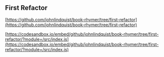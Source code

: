 
## First Refactor 

[https://github.com/johnlindquist/book-rhymer/tree/first-refactor](https://github.com/johnlindquist/book-rhymer/tree/first-refactor) 

[https://codesandbox.io/embed/github/johnlindquist/book-rhymer/tree/first-refactor/?module=/src/index.js](https://codesandbox.io/embed/github/johnlindquist/book-rhymer/tree/first-refactor/?module=/src/index.js) 

